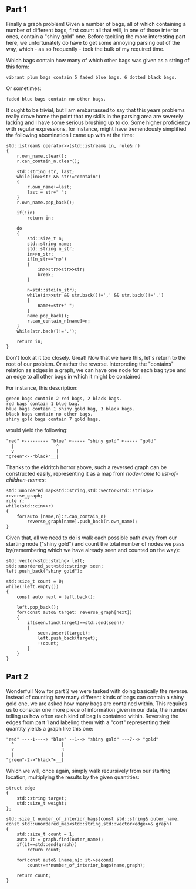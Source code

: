 ## Part 1

Finally a graph problem! Given a number of bags, all of which containing a number of different bags, first count all that will, in one of those interior ones, contain a "shiny gold" one. Before tackling the more interesting part here, we unfortunately do have to get some annoying parsing out of the way, which - as so frequently - took the bulk of my required time.

Which bags contain how many of which other bags was given as a string of this form:

	vibrant plum bags contain 5 faded blue bags, 6 dotted black bags.

Or sometimes:

	faded blue bags contain no other bags.

It ought to be trivial, but I am embarrassed to say that this years problems really drove home the point that my skills in the parsing area are severely lacking and I have some serious brushing up to do. Some higher proficiency with regular expressions, for instance, might have tremendously simplified the following abomination I came up with at the time:

	std::istream& operator>>(std::istream& in, rule& r)
	{
		r.own_name.clear();
		r.can_contain_n.clear();
		
		std::string str, last;
		while(in>>str && str!="contain")
		{
			r.own_name+=last;
			last = str+" ";
		}
		r.own_name.pop_back();
		
		if(!in)
			return in;
		
		do
		{
			std::size_t n;
			std::string name;
			std::string n_str;
			in>>n_str;
			if(n_str=="no")
			{
				in>>str>>str>>str;
				break;
			}
			
			n=std::stoi(n_str);
			while(in>>str && str.back()!=',' && str.back()!='.')
			{
				name+=str+" ";
			}
			name.pop_back();
			r.can_contain_n[name]=n;
		}
		while(str.back()!='.');
		
		return in;
	}
	

Don't look at it too closely. Great! Now that we have this, let's return to the root of our problem. Or rather the reverse. Interpreting the "contains" relation as edges in a graph, we can have one node for each bag type and an edge to all other bags in which it might be contained:

For instance, this description:

	green bags contain 2 red bags, 2 black bags.
	red bags contain 1 blue bag.
	blue bags contain 1 shiny gold bag, 3 black bags.
	black bags contain no other bags.
	shiny gold bags contain 7 gold bags.

would yield the following:

	"red" <--------- "blue" <----- "shiny gold" <----- "gold"
	  |                ^ 
	  v                |
	"green"<--"black"__|
	

Thanks to the eldritch horror above, such a reversed graph can be constructed easily, representing it as a map from *node-name* to *list-of-children-names*:

	std::unordered_map<std::string,std::vector<std::string>> reverse_graph;
	rule r;
	while(std::cin>>r)
	{
		for(auto [name,n]:r.can_contain_n)
			reverse_graph[name].push_back(r.own_name);
	}

Given that, all we need to do is walk each possible path away from our starting node ("shiny gold") and count the total number of nodes we pass by(remembering which we have already seen and counted on the way):

	std::vector<std::string> left;
	std::unordered_set<std::string> seen;
	left.push_back("shiny gold");
	
	std::size_t count = 0;
	while(!left.empty())
	{
		const auto next = left.back();
		
		left.pop_back(); 
		for(const auto& target: reverse_graph[next])
		{
			if(seen.find(target)==std::end(seen))
			{
				seen.insert(target);
				left.push_back(target);
				++count;
			}
		}
	}

## Part 2

Wonderful! Now for part 2 we were tasked with doing basically the reverse. Instead of counting how many different kinds of bags can contain a shiny gold one, we are asked how many bags are contained within. This requires us to consider one more piece of information given in our data, the number telling us how often each kind of bag is contained within. Reversing the edges from part 1 and labeling them with a "cost" representing their quantity yields a graph like this one:

	"red" ----1----> "blue" --1--> "shiny gold" ---7--> "gold"
	  ^                  | 
	  2                  3
	  |                  |
	"green"-2->"black"<__|

Which we will, once again, simply walk recursively from our starting location, multiplying the results by the given quantities: 

	struct edge
	{
		std::string target;
		std::size_t weight;
	};
	
	std::size_t number_of_interior_bags(const std::string& outer_name, const std::unordered_map<std::string,std::vector<edge>>& graph)
	{
		std::size_t count = 1;
		auto it = graph.find(outer_name);
		if(it==std::end(graph))
			return count;
			
		for(const auto& [name,n]: it->second)
			count+=n*number_of_interior_bags(name,graph);
		
		return count;
	}
